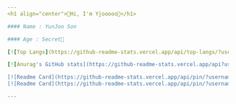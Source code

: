 ```yaml
---
<h1 align="center">🐳Hi, I'm Yjooooo🐳</h1>

#### Name : YunJoo Son

#### Age : Secret🤫

[![Top Langs](https://github-readme-stats.vercel.app/api/top-langs/?username=yjooooo&theme=tokyonight&layout=compact)](https://github.com/anuraghazra/github-readme-stats)

[![Anurag's GitHub stats](https://github-readme-stats.vercel.app/api?username=yjooooo&count_private=true&theme=tokyonight&show_icons=true)](https://github.com/anuraghazra/github-readme-stats)

[![Readme Card](https://github-readme-stats.vercel.app/api/pin/?username=yjooooo&theme=tokyonight&repo=27th-SOPT)](https://github.com/anuraghazra/github-readme-stats)
[![Readme Card](https://github-readme-stats.vercel.app/api/pin/?username=TeamBeMe&theme=tokyonight&repo=BeMeAndroid)](https://github.com/anuraghazra/github-readme-stats)

---
```

